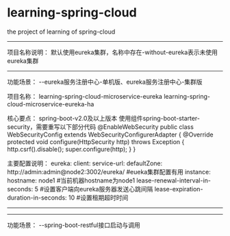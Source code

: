 # learning-spring-cloud
the project of learning of spring-cloud

----------------------------------------------------------------------------

项目名称说明：
默认使用eureka集群，名称中存在-without-eureka表示未使用eureka集群

----------------------------------------------------------------------------
功能场景：
--eureka服务注册中心-单机版、eureka服务注册中心-集群版

项目名称：
learning-spring-cloud-microservice-eureka
learning-spring-cloud-microservice-eureka-ha

核心要点：
spring-boot-v2.0及以上版本
使用组件spring-boot-starter-security，需要重写以下部分代码
@EnableWebSecurity
public class WebSecurityConfig extends WebSecurityConfigurerAdapter {
    @Override
    protected void configure(HttpSecurity http) throws Exception {
        http.csrf().disable();
        super.configure(http);
    }
}

主要配置说明：
eureka:
  client:
    service-url:
      defaultZone: http://admin:admin@node2:3002/eureka/ #eueka集群配置有用
  instance:
    hostname: node1   #当前机器hostname为node1
    lease-renewal-interval-in-seconds: 5  #设置客户端向eureka服务器发送心跳间隔
    lease-expiration-duration-in-seconds: 10 #设置租期超时时间
    
----------------------------------------------------------------------------


----------------------------------------------------------------------------
功能场景：
--spring-boot-restful接口启动与调用






